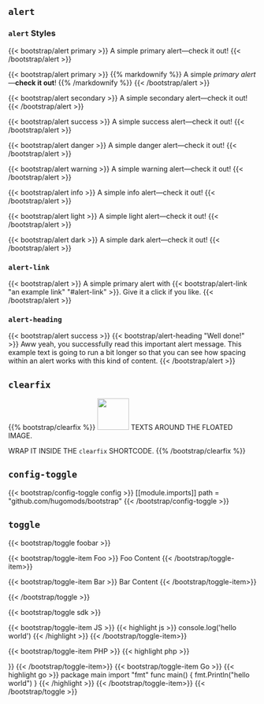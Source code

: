 ---
---

## `alert`

### `alert` Styles

{{< bootstrap/alert primary >}}
A simple primary alert—check it out!
{{< /bootstrap/alert >}}

{{< bootstrap/alert primary >}}
{{% markdownify %}}
A simple *primary alert*—**check it out**!
{{% /markdownify %}}
{{< /bootstrap/alert >}}

{{< bootstrap/alert secondary >}}
A simple secondary alert—check it out!
{{< /bootstrap/alert >}}

{{< bootstrap/alert success >}}
A simple success alert—check it out!
{{< /bootstrap/alert >}}

{{< bootstrap/alert danger >}}
A simple danger alert—check it out!
{{< /bootstrap/alert >}}

{{< bootstrap/alert warning >}}
A simple warning alert—check it out!
{{< /bootstrap/alert >}}

{{< bootstrap/alert info >}}
A simple info alert—check it out!
{{< /bootstrap/alert >}}

{{< bootstrap/alert light >}}
A simple light alert—check it out!
{{< /bootstrap/alert >}}

{{< bootstrap/alert dark >}}
A simple dark alert—check it out!
{{< /bootstrap/alert >}}

### `alert-link`

{{< bootstrap/alert >}}
A simple primary alert with {{< bootstrap/alert-link "an example link" "#alert-link" >}}. Give it a click if you like.
{{< /bootstrap/alert >}}

### `alert-heading`

{{< bootstrap/alert success >}}
{{< bootstrap/alert-heading "Well done!" >}}
Aww yeah, you successfully read this important alert message. This example text is going to run a bit longer so that you can see how spacing within an alert works with this kind of content.
{{< /bootstrap/alert >}}

## `clearfix`

{{% bootstrap/clearfix %}}
<img class="float-start me-2" src="https://cdn.jsdelivr.net/npm/bootstrap-icons@1.10.3/icons/bootstrap.svg" width="64px" height="64px"> TEXTS AROUND THE FLOATED IMAGE.

WRAP IT INSIDE THE `clearfix` SHORTCODE.
{{% /bootstrap/clearfix %}}

## `config-toggle`

{{< bootstrap/config-toggle config >}}
[[module.imports]]
path = "github.com/hugomods/bootstrap"
{{< /bootstrap/config-toggle >}}

## `toggle`

{{< bootstrap/toggle foobar >}}

{{< bootstrap/toggle-item Foo >}}
Foo Content
{{< /bootstrap/toggle-item>}}

{{< bootstrap/toggle-item Bar >}}
Bar Content
{{< /bootstrap/toggle-item>}}

{{< /bootstrap/toggle >}}

{{< bootstrap/toggle sdk >}}

{{< bootstrap/toggle-item JS >}}
{{< highlight js >}}
console.log('hello world')
{{< /highlight >}}
{{< /bootstrap/toggle-item>}}

{{< bootstrap/toggle-item PHP >}}
{{< highlight php >}}

<?php
echo 'hello world'
{{< /highlight >}}
{{< /bootstrap/toggle-item>}}

{{< bootstrap/toggle-item Go >}}
{{< highlight go >}}
package main

import "fmt"

func main() {
    fmt.Println("hello world")
}
{{< /highlight >}}
{{< /bootstrap/toggle-item>}}

{{< /bootstrap/toggle >}}
